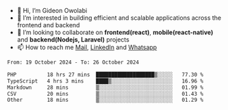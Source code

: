 - 👋 Hi, I’m Gideon Owolabi
- 👀 I’m interested in building efficient and scalable applications across the frontend and backend
- 💞️ I’m looking to collaborate on <b>frontend(react)</b>, <b>mobile(react-native)</b> and <b>backend(Nodejs, Laravel)</b> projects
- 📫 How to reach me <a href="mailto:gideoniyin2021@gmail.com">Mail</a>, <a href="https://www.linkedin.com/in/gideon-owolabi-9b667a232/">LinkedIn</a> and <a href="https://wa.me/2348055377085">Whatsapp</a>

<!---
gude1/gude1 is a ✨ special ✨ repository because its `README.md` (this file) appears on your GitHub profile.
You can click the Preview link to take a look at your changes.
--->

<!--START_SECTION:waka-->

```txt
From: 19 October 2024 - To: 26 October 2024

PHP          18 hrs 27 mins  ███████████████████▒░░░░░   77.30 %
TypeScript   4 hrs 3 mins    ████▒░░░░░░░░░░░░░░░░░░░░   16.96 %
Markdown     28 mins         ▒░░░░░░░░░░░░░░░░░░░░░░░░   01.99 %
CSV          20 mins         ▒░░░░░░░░░░░░░░░░░░░░░░░░   01.43 %
Other        18 mins         ▒░░░░░░░░░░░░░░░░░░░░░░░░   01.29 %
```

<!--END_SECTION:waka-->
